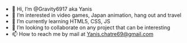 - 👋 Hi, I’m @Gravity6917 aka Yanis
- 👀 I’m interested in video games, Japan animation, hang out and travel
- 🌱 I’m currently learning HTML5, CSS, JS
- 💞️ I’m looking to collaborate on any project that can be interesting 
- 📫 How to reach me by mail at Yanis.chatre69@gmail.com
